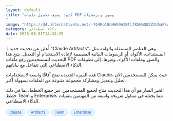 ```yaml
---
layout: default
title: "كلود يضيف تحميل ملفات PDF وصور وبرمجيات
"
image: "https://d4.alternativeto.net/-7G4Ro18nHWE9AZBtlfKbWmQQZZCUAaFSuNFhN0DLC8/rs:fill:1520:760:0/g:ce:0:0/YWJzOi8vZGlzdC9jb250ZW50LzE3NTQwNTg4MDkxMDQucG5n.png"
category: ذكاء اصطناعي
date: 2025-08-01T14:33:29
---
```


أُعلن عن تحديث جديد لـ "Claude Artifacts"، وهي العناصر المستقلة والهامة مثل المستندات، الأكواد، أو الرسومات البيانية المصممة لإعادة الاستخدام أو التعديل. يتيح هذا التحديث للمستخدمين رفع ملفات PDF والصور وملفات الأكواد، وغيرها، إلى تطبيقات الذكاء الاصطناعي التي تتفاعل مع بياناتهم.

هذه الميزة الجديدة تفتح آفاقًا واسعة لاستخدامات Claude، حيث يمكن للمستخدمين الآن تحليل وتعديل ومشاركة مجموعة متنوعة من الملفات بسهولة أكبر.

الخبر السار هو أن هذا التحديث متاح لجميع المستخدمين عبر جميع الخطط، بما في ذلك خطط Team و Enterprise، مما يجعله في متناول شريحة واسعة من المهتمين بتقنيات الذكاء الاصطناعي.

<div style="margin-top:2px; margin-bottom:2px;"><a href="https://bidjadraft.github.io/?query=Claude" style="background:#e3f2fd; color:#1565c0; font-size:80%; border-radius:12px; padding:3px 10px; margin:2px 4px 2px 0; display:inline-block; border:1px solid #bbdefb; text-decoration:none;">Claude</a> <a href="https://bidjadraft.github.io/?query=Artifacts" style="background:#e3f2fd; color:#1565c0; font-size:80%; border-radius:12px; padding:3px 10px; margin:2px 4px 2px 0; display:inline-block; border:1px solid #bbdefb; text-decoration:none;">Artifacts</a> <a href="https://bidjadraft.github.io/?query=Team" style="background:#e3f2fd; color:#1565c0; font-size:80%; border-radius:12px; padding:3px 10px; margin:2px 4px 2px 0; display:inline-block; border:1px solid #bbdefb; text-decoration:none;">Team</a> <a href="https://bidjadraft.github.io/?query=Enterprise" style="background:#e3f2fd; color:#1565c0; font-size:80%; border-radius:12px; padding:3px 10px; margin:2px 4px 2px 0; display:inline-block; border:1px solid #bbdefb; text-decoration:none;">Enterprise</a></div><br><br>

